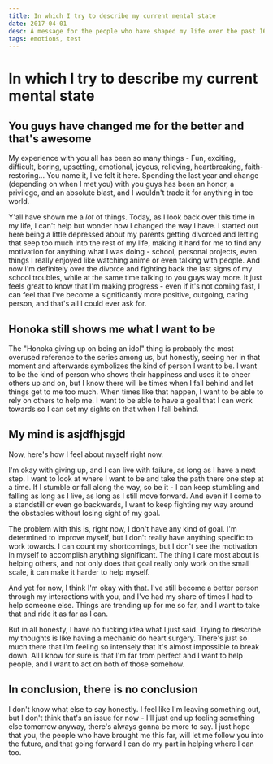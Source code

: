 ```yaml
---
title: In which I try to describe my current mental state
date: 2017-04-01
desc: A message for the people who have shaped my life over the past 16-ish months.
tags: emotions, test
---
```


# In which I try to describe my current mental state

## You guys have changed me for the better and that's awesome

My experience with you all has been so many things - Fun, exciting, difficult, boring, upsetting, emotional, joyous, relieving, heartbreaking, faith-restoring... You name it, I've felt it here. Spending the last year and change (depending on when I met you) with you guys has been an honor, a privilege, and an absolute blast, and I wouldn't trade it for anything in toe world.

Y'all have shown me a *lot* of things. Today, as I look back over this time in my life, I can't help but wonder how I changed the way I have. I started out here being a little depressed about my parents getting divorced and letting that seep too much into the rest of my life, making it hard for me to find any motivation for anything what I was doing - school, personal projects, even things I really enjoyed like watching anime or even talking with people. And now I'm definitely over the divorce and fighting back the last signs of my school troubles, while at the same time talking to you guys way more. It just feels great to know that I'm making progress - even if it's not coming fast, I can feel that I've become a significantly more positive, outgoing, caring person, and that's all I could ever ask for.

## Honoka still shows me what I want to be

The "Honoka giving up on being an idol" thing is probably the most overused reference to the series among us, but honestly, seeing her in that moment and afterwards symbolizes the kind of person I want to be. I want to be the kind of person who shows their happiness and uses it to cheer others up and on, but I know there will be times when I fall behind and let things get to me too much. When times like that happen, I want to be able to rely on others to help me. I want to be able to have a goal that I can work towards so I can set my sights on that when I fall behind.

## My mind is asjdfhjsgjd

Now, here's how I feel about myself right now.

I'm okay with giving up, and I can live with failure, as long as I have a next step. I want to look at where I want to be and take the path there one step at a time. If I stumble or fall along the way, so be it - I can keep stumbling and falling as long as I live, as long as I still move forward. And even if I come to a standstill or even go backwards, I want to keep fighting my way around the obstacles without losing sight of my goal.

The problem with this is, right now, I don't have any kind of goal. I'm determined to improve myself, but I don't really have anything specific to work towards. I can count my shortcomings, but I don't see the motivation in myself to accomplish anything significant. The thing I care most about is helping others, and not only does that goal really only work on the small scale, it can make it harder to help myself.

And yet for now, I think I'm okay with that. I've still become a better person through my interactions with you, and I've had my share of times I had to help someone else. Things are trending up for me so far, and I want to take that and ride it as far as I can.

But in all honesty, I have no fucking idea what I just said. Trying to describe my thoughts is like having a mechanic do heart surgery. There's just so much there that I'm feeling so intensely that it's almost impossible to break down. All I know for sure is that I'm far from perfect and I want to help people, and I want to act on both of those somehow.

## In conclusion, there is no conclusion

I don't know what else to say honestly. I feel like I'm leaving something out, but I don't think that's an issue for now - I'll just end up feeling something else tomorrow anyway, there's always gonna be more to say. I just hope that you, the people who have brought me this far, will let me follow you into the future, and that going forward I can do my part in helping where I can too.
